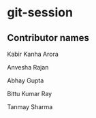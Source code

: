 # git-session


## Contributor names

Kabir Kanha Arora

Anvesha Rajan

Abhay Gupta

Bittu Kumar Ray

Tanmay Sharma
